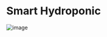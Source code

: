 # Smart Hydroponic

![image](https://github.com/user-attachments/assets/a612b0e6-9591-45c4-9c47-e6f9f89c3626)



